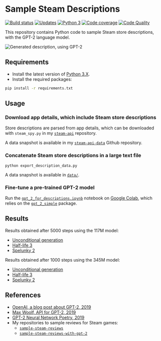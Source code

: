# Sample Steam Descriptions

[![Build status][build-image]][build]
[![Updates][dependency-image]][pyup]
[![Python 3][python3-image]][pyup]
[![Code coverage][codecov-image]][codecov]
[![Code Quality][codacy-image]][codacy]

This repository contains Python code to sample Steam store descriptions, with the GPT-2 language model.

![Generated description, using GPT-2](https://github.com/woctezuma/sample-steam-descriptions/wiki/img/cover.png)

## Requirements

-   Install the latest version of [Python 3.X](https://www.python.org/downloads/).
-   Install the required packages:

```bash
pip install -r requirements.txt
```

## Usage

### Download app details, which include Steam store descriptions

Store descriptions are parsed from app details, which can be downloaded with `steam_spy.py` in my [`steam-api`](https://github.com/woctezuma/steam-api) repository.

A data snapshot is available in my [`steam-api-data`](https://github.com/woctezuma/steam-api-data) Github repository.

### Concatenate Steam store descriptions in a large text file

```
python export_description_data.py
```

A data snapshot is available in [`data/`](data/).

### Fine-tune a pre-trained GPT-2 model

Run the [`gpt_2_for_descriptions.ipynb`][gpt_2_for_descriptions] notebook on [Google Colab](https://colab.research.google.com/), which relies on the [`gpt_2_simple`](https://github.com/minimaxir/gpt-2-simple) package.

## Results

Results obtained after 5000 steps using the 117M model:

-   [Unconditional generation](https://github.com/woctezuma/sample-steam-descriptions/wiki/Unconditional_Generation)
-   [Half-life 3](https://github.com/woctezuma/sample-steam-descriptions/wiki/Half_Life_3)
-   [Spelunky 2](https://github.com/woctezuma/sample-steam-descriptions/wiki/Spelunky_2)

Results obtained after 1000 steps using the 345M model:

-   [Unconditional generation](https://github.com/woctezuma/sample-steam-descriptions/wiki/Unconditional_Generation_345M)
-   [Half-life 3](https://github.com/woctezuma/sample-steam-descriptions/wiki/Half_Life_3_345M)
-   [Spelunky 2](https://github.com/woctezuma/sample-steam-descriptions/wiki/Spelunky_2_345M)

## References

-   [OpenAI, a blog post about GPT-2, 2019](https://openai.com/blog/better-language-models/)
-   [Max Woolf, API for GPT-2, 2019](https://github.com/minimaxir/gpt-2-simple)
-   [GPT-2 Neural Network Poetry, 2019](https://www.gwern.net/GPT-2)
-   My repositories to sample reviews for Steam games:
    - [`sample-steam-reviews`](https://github.com/woctezuma/sample-steam-reviews)
    - [`sample-steam-reviews-with-gpt-2`](https://github.com/woctezuma/sample-steam-reviews-with-gpt-2)

[build]: <https://travis-ci.org/woctezuma/sample-steam-descriptions>
[build-image]: <https://travis-ci.org/woctezuma/sample-steam-descriptions.svg?branch=master>

[pyup]: <https://pyup.io/repos/github/woctezuma/sample-steam-descriptions/>
[dependency-image]: <https://pyup.io/repos/github/woctezuma/sample-steam-descriptions/shield.svg>
[python3-image]: <https://pyup.io/repos/github/woctezuma/sample-steam-descriptions/python-3-shield.svg>

[codecov]: <https://codecov.io/gh/woctezuma/sample-steam-descriptions>
[codecov-image]: <https://codecov.io/gh/woctezuma/sample-steam-descriptions/branch/master/graph/badge.svg>

[codacy]: <https://www.codacy.com/app/woctezuma/sample-steam-descriptions>
[codacy-image]: <https://api.codacy.com/project/badge/Grade/4d9e2b7f7ed54542972038cf7a9e7e6c>

[gpt_2_for_descriptions]: <https://colab.research.google.com/github/woctezuma/sample-steam-descriptions/blob/master/gpt_2_for_descriptions.ipynb>
